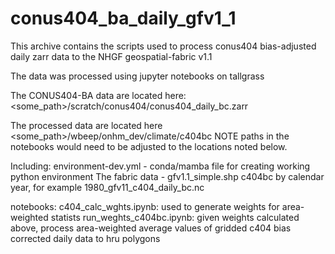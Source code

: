 # conus404_ba_daily_gfv1_1

This archive contains the scripts used to process conus404 bias-adjusted daily zarr data to the NHGF geospatial-fabric v1.1

The data was processed using jupyter notebooks on tallgrass

The CONUS404-BA data are located here: <some_path>/scratch/conus404/conus404_daily_bc.zarr

The processed data are located here <some_path>/wbeep/onhm_dev/climate/c404bc
NOTE paths in the notebooks would need to be adjusted to the locations noted below.

Including:
environment-dev.yml - conda/mamba file for creating working python environment
The fabric data - gfv1.1_simple.shp
c404bc by calendar year, for example 1980_gfv11_c404_daily_bc.nc

notebooks:
c404_calc_wghts.ipynb: used to generate weights for area-weighted statists
run_weghts_c404bc.ipynb: given weights calculated above, process area-weighted average values of gridded c404 bias corrected daily data to hru polygons
